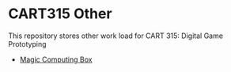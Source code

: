 # CART315 Other
This repository stores other work load for CART 315: Digital Game Prototyping
- [Magic Computing Box](https://owenavon.github.io/cart315-other/magic-computing-box/magic-computing-box.html)
